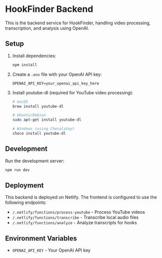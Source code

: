 # HookFinder Backend

This is the backend service for HookFinder, handling video processing, transcription, and analysis using OpenAI.

## Setup

1. Install dependencies:
   ```sh
   npm install
   ```

2. Create a `.env` file with your OpenAI API key:
   ```
   OPENAI_API_KEY=your_openai_api_key_here
   ```

3. Install youtube-dl (required for YouTube video processing):
   ```sh
   # macOS
   brew install youtube-dl

   # Ubuntu/Debian
   sudo apt-get install youtube-dl

   # Windows (using Chocolatey)
   choco install youtube-dl
   ```

## Development

Run the development server:
```sh
npm run dev
```

## Deployment

This backend is deployed on Netlify. The frontend is configured to use the following endpoints:

- `/.netlify/functions/process-youtube` - Process YouTube videos
- `/.netlify/functions/transcribe` - Transcribe local audio files
- `/.netlify/functions/analyze` - Analyze transcripts for hooks

## Environment Variables

- `OPENAI_API_KEY` - Your OpenAI API key 